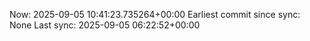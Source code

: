 Now: 2025-09-05 10:41:23.735264+00:00 Earliest commit since sync: None Last sync: 2025-09-05 06:22:52+00:00
